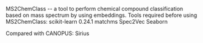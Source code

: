MS2ChemClass -- a tool to perform chemical compound classification based on mass spectrum by using embeddings.
Tools required before using MS2ChemClass:
  scikit-learn 0.24.1
  matchms
  Spec2Vec
  Seaborn
  
Compared with CANOPUS:
  Sirius
